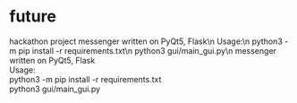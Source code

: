 # future
hackathon project
messenger written on PyQt5, Flask\n
Usage:\n
python3 -m pip install -r requirements.txt\n
python3 gui/main_gui.py\n
messenger written on PyQt5, Flask       
Usage:     
python3 -m pip install -r requirements.txt       
python3 gui/main_gui.py   
